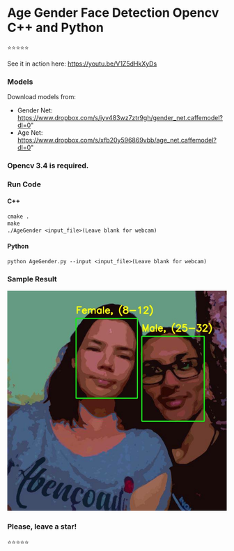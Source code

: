 # Age Gender Face Detection Opencv C++ and Python
:star::star::star::star::star:

See it in action here: https://youtu.be/V1Z5dHkXyDs

### Models
Download models from:

* Gender Net: https://www.dropbox.com/s/iyv483wz7ztr9gh/gender_net.caffemodel?dl=0"
* Age Net: https://www.dropbox.com/s/xfb20y596869vbb/age_net.caffemodel?dl=0"

### Opencv 3.4 is required.

### Run Code

#### C++
```
cmake .
make
./AgeGender <input_file>(Leave blank for webcam)
```

#### Python
```
python AgeGender.py --input <input_file>(Leave blank for webcam)
```
### Sample Result

![](https://github.com/RonnyldoSilva/Age-Gender-Face-Detection/blob/master/Images/alberto2.jpg)

### Please, leave a star! 

:star::star::star::star::star:
